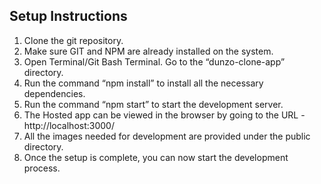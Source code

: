 ## Setup Instructions
1. Clone the git repository. 
2. Make sure GIT and NPM are already installed on the system.
3. Open Terminal/Git Bash Terminal. Go to the “dunzo-clone-app” directory.
4. Run the command “npm install” to install all the necessary dependencies.
5. Run the command “npm start” to start the development server.
6. The Hosted app can be viewed in the browser by going to the URL - http://localhost:3000/
7. All the images needed for development are provided under the public directory.	
8. Once the setup is complete, you can now start the development process.